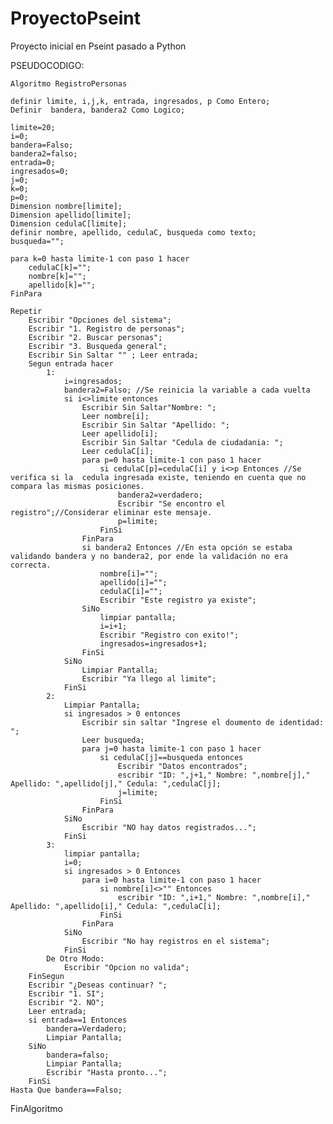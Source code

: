 # ProyectoPseint
Proyecto inicial en Pseint pasado a Python 

PSEUDOCODIGO:

	Algoritmo RegistroPersonas
	
	definir limite, i,j,k, entrada, ingresados, p Como Entero;
	Definir  bandera, bandera2 Como Logico;

	limite=20;
	i=0;
	bandera=Falso;
	bandera2=falso;
	entrada=0;
	ingresados=0;
	j=0;
	k=0;
	p=0;
	Dimension nombre[limite];
	Dimension apellido[limite];
	Dimension cedulaC[limite];
	definir nombre, apellido, cedulaC, busqueda como texto;
	busqueda="";
	
	para k=0 hasta limite-1 con paso 1 hacer
		cedulaC[k]="";
		nombre[k]="";
		apellido[k]="";
	FinPara
	
	Repetir
		Escribir "Opciones del sistema";
		Escribir "1. Registro de personas";
		Escribir "2. Buscar personas";
		Escribir "3. Busqueda general";
		Escribir Sin Saltar "" ; Leer entrada;
		Segun entrada hacer
			1:
				i=ingresados;
				bandera2=Falso; //Se reinicia la variable a cada vuelta
				si i<>limite entonces
					Escribir Sin Saltar"Nombre: ";
					Leer nombre[i];
					Escribir Sin Saltar "Apellido: ";
					Leer apellido[i];
					Escribir Sin Saltar "Cedula de ciudadania: ";
					Leer cedulaC[i];
					para p=0 hasta limite-1 con paso 1 hacer
						si cedulaC[p]=cedulaC[i] y i<>p Entonces //Se verifica si la  cedula ingresada existe, teniendo en cuenta que no compara las mismas posiciones.
							bandera2=verdadero;
							Escribir "Se encontro el registro";//Considerar eliminar este mensaje.
							p=limite;
						FinSi
					FinPara
					si bandera2 Entonces //En esta opción se estaba validando bandera y no bandera2, por ende la validación no era correcta.
						nombre[i]="";
						apellido[i]="";
						cedulaC[i]="";
						Escribir "Este registro ya existe";
					SiNo
						limpiar pantalla;
						i=i+1;
						Escribir "Registro con exito!";
						ingresados=ingresados+1;
					FinSi
				SiNo
					Limpiar Pantalla;
					Escribir "Ya llego al limite";
				FinSi
			2:
				Limpiar Pantalla;
				si ingresados > 0 entonces
					Escribir sin saltar "Ingrese el doumento de identidad: ";
					Leer busqueda;
					para j=0 hasta limite-1 con paso 1 hacer
						si cedulaC[j]==busqueda entonces
							Escribir "Datos encontrados";
							escribir "ID: ",j+1," Nombre: ",nombre[j]," Apellido: ",apellido[j]," Cedula: ",cedulaC[j];
							j=limite;
						FinSi
					FinPara
				SiNo
					Escribir "NO hay datos registrados...";
				FinSi
			3:
				limpiar pantalla;
				i=0;
				si ingresados > 0 Entonces
					para i=0 hasta limite-1 con paso 1 hacer
						si nombre[i]<>"" Entonces
							escribir "ID: ",i+1," Nombre: ",nombre[i]," Apellido: ",apellido[i]," Cedula: ",cedulaC[i];
						FinSi	
					FinPara
				SiNo
					Escribir "No hay registros en el sistema";
				FinSi
			De Otro Modo:
				Escribir "Opcion no valida";
		FinSegun
		Escribir "¿Deseas continuar? ";
		Escribir "1. SI";
		Escribir "2. NO";
		Leer entrada;
		si entrada==1 Entonces
			bandera=Verdadero;
			Limpiar Pantalla;
		SiNo
			bandera=falso;
			Limpiar Pantalla;
			Escribir "Hasta pronto...";
		FinSi
	Hasta Que bandera==Falso;
	
FinAlgoritmo
